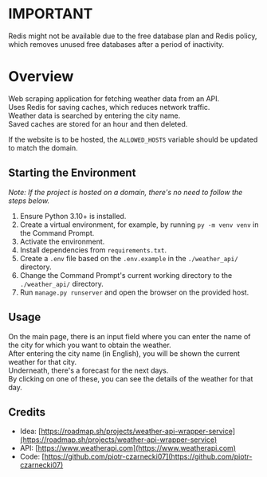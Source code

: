 # IMPORTANT

Redis might not be available due to the free database plan and Redis policy, which removes unused free databases after a period of inactivity.

# Overview

Web scraping application for fetching weather data from an API.  
Uses Redis for saving caches, which reduces network traffic.  
Weather data is searched by entering the city name.  
Saved caches are stored for an hour and then deleted.

If the website is to be hosted, the `ALLOWED_HOSTS` variable should be updated to match the domain.

## Starting the Environment

*Note: If the project is hosted on a domain, there's no need to follow the steps below.*

1. Ensure Python 3.10+ is installed.
2. Create a virtual environment, for example, by running `py -m venv venv` in the Command Prompt.
3. Activate the environment.
4. Install dependencies from `requirements.txt`.
5. Create a `.env` file based on the `.env.example` in the `./weather_api/` directory.
6. Change the Command Prompt's current working directory to the `./weather_api/` directory.
7. Run `manage.py runserver` and open the browser on the provided host.

## Usage

On the main page, there is an input field where you can enter the name of the city for which you want to obtain the weather.  
After entering the city name (in English), you will be shown the current weather for that city.  
Underneath, there's a forecast for the next days.  
By clicking on one of these, you can see the details of the weather for that day.

## Credits

- Idea: [https://roadmap.sh/projects/weather-api-wrapper-service](https://roadmap.sh/projects/weather-api-wrapper-service)  
- API: [https://www.weatherapi.com](https://www.weatherapi.com)  
- Code: [https://github.com/piotr-czarnecki07](https://github.com/piotr-czarnecki07)